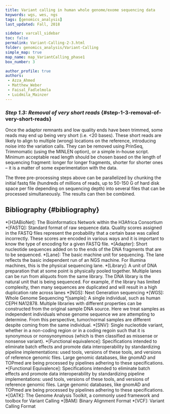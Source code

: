 ```yaml
---
title: Variant calling in human whole genome/exome sequencing data
keywords: wgs, wes, ngs
tags: [genomics_analysis]
last_updated: Fall, 2018

sidebar: varcall_sidebar
toc: false
permalink: Variant-Calling-2-3.html
folder: genomics_analysis/Variant-Calling
simple_map: true
map_name: map_VariantCalling_phase1
box_number: 3

author_profile: true
authors:
 - Azza_Ahmed
 - Matthew_Weber
 - Faisal_Fadlelmola
 - Luidmila_Mainzer
---
```

### _Step 1.3: Removal of very short reads_ {#step-1-3-removal-of-very-short-reads}

Once the adaptor remnants and low quality ends have been trimmed, some reads may end up being very short (i.e. <20 bases). These short reads are likely to align to multiple (wrong) locations on the reference, introducing noise into the variation calls. They can be removed using PrinSeq, Trimmomatic (using the MINLEN option), or a simple in-house script. Minimum acceptable read length should be chosen based on the length of sequencing fragment: longer for longer fragments, shorter for shorter ones – it is a matter of some experimentation with the data.

The three pre-processing steps above can be parallelized by chunking the initial fastq file (hundreds of millions of reads, up to 50-150 G of hard disk space per file depending on sequencing depth) into several files that can be processed simultaneously. The results can then be combined.

 


## Bibliography {#bibliography}


[^1]: Heldenbrand, J. R. et al. [Performance benchmarking of GATK3.8 and GATK4](https://www.biorxiv.org/content/10.1101/348565v1). BioRxiv (2018). doi:10.1101/348565

[^2]: Laurie, S. et al. [From Wet-Lab to Variations: Concordance and Speed of Bioinformatics Pipelines for Whole Genome and Whole Exome Sequencing](https://onlinelibrary.wiley.com/doi/full/10.1002/humu.23114). Hum. Mutat. 37, 1263–1271 (2016).

[^3]: Hwang, S., Kim, E., Lee, I. & Marcotte, E. M. [Systematic comparison of variant calling pipelines using gold standard personal exome variants](https://www.nature.com/articles/srep17875). Sci. Rep. 5, 17875 (2015).

[^4]: GATK Dictionary. at <https://software.broadinstitute.org/gatk/documentation/topic?name=dictionary>

[^5]: Myllykangas, S., Buenrostro, J. & Ji, H. P. Overview of sequencing technology platforms. InBioinformatics for High Throughput Sequencing 11–25 (Springer New York, 2012). doi:10.1007/978-1-4614-0782-9_2

[^6]: Schiemer, J. Illumina TruSeq DNA Adapters De-Mystifie available from <http://tucf-genomics.tufts.edu/documents/protocols/TUCF_Understanding_Illumina_TruSeq_Adapters.pdf> .

[^7]: Goodwin, S., McPherson, J. D. & McCombie, W. R. [Coming of age: ten years of next-generation sequencing technologies](https://www.nature.com/articles/nrg.2016.49). Nat. Rev. Genet. 17, 333–351 (2016).

[^8]: Head, S. R. et al. [Library construction for next-generation sequencing: overviews and challenges](https://www.future-science.com/doi/10.2144/000114133). BioTechniques 56, 61–4, 66, 68, passim (2014).

[^9]: Regier, A. A. et al. [Functional equivalence of genome sequencing analysis pipelines enables harmonized variant calling across human genetics projects](https://www.nature.com/articles/s41467-018-06159-4). BioRxiv (2018). doi:10.1101/269316

[^10]: broadinstitute/gatk: Official code repository for GATK versions 4 and up. at <https://github.com/broadinstitute/gatk>

[^11]: Pabinger, S. et al. [A survey of tools for variant analysis of next-generation genome sequencing data](https://academic.oup.com/bib/article/15/2/256/210976). Brief. Bioinformatics 15, 256–278 (2014).

[^12]: Nielsen, R., Paul, J. S., Albrechtsen, A. & Song, Y. S. [Genotype and SNP calling from next-generation sequencing data](https://www.nature.com/articles/nrg2986). Nat. Rev. Genet. 12, 443–451 (2011).

[^13]: Cock, P. J. A., Fields, C. J., Goto, N., Heuer, M. L. & Rice, P. M. [The Sanger FASTQ file format for sequences with quality scores, and the Solexa/Illumina FASTQ variants](https://academic.oup.com/nar/article/38/6/1767/3112533). Nucleic Acids Res. 38, 1767–1771 (2010).

[^14]: Bolger, A. M., Lohse, M. & Usadel, B. [Trimmomatic: a flexible trimmer for Illumina sequence data](https://academic.oup.com/bioinformatics/article/30/15/2114/2390096). Bioinformatics 30, 2114–2120 (2014).

[^15]: Dodt, M., Roehr, J. T., Ahmed, R. & Dieterich, C. [FLEXBAR-Flexible Barcode and Adapter Processing for Next-Generation Sequencing Platforms](https://www.mdpi.com/2079-7737/1/3/895). Biology (Basel) 1, 895–905 (2012).


[^16]: Tools to remove adapter sequences from next-generation sequencing data, Genomics Gateway. at <http://bioscholar.com/genomics/tools-remove-adapter-sequences-next-generation-sequencing-data/>

[^17]: Adapter trimming software tools, WGS analysis - OMICtools. at <https://omictools.com/adapter-trimming-category>

[^18]: Del Fabbro, C., Scalabrin, S., Morgante, M. & Giorgi, F. M. [An extensive evaluation of read trimming effects on Illumina NGS data analysis](https://journals.plos.org/plosone/article?id=10.1371/journal.pone.0085024). PLoS ONE 8, e85024 (2013).

[^19]: Babraham Bioinformatics - FastQC A Quality Control tool for High Throughput Sequence Data. at <http://www.bioinformatics.babraham.ac.uk/projects/fastqc/>

[^20]: Schmieder, R. & Edwards, R. [Quality control and preprocessing of metagenomic datasets](https://academic.oup.com/bioinformatics/article/27/6/863/236283). Bioinformatics 27, 863–864 (2011).

[^21]: Cox, M. P., Peterson, D. A. & Biggs, P. J. [SolexaQA: At-a-glance quality assessment of Illumina second-generation sequencing data](https://bmcbioinformatics.biomedcentral.com/articles/10.1186/1471-2105-11-485). BMC Bioinformatics 11, 485 (2010).

[^22]: GATK Doc Article #1213. at <https://software.broadinstitute.org/gatk/documentation/article.php?id=1213>

[^23]: Li, H. [Aligning sequence reads, clone sequences and assembly contigs with BWA-MEM](https://arxiv.org/abs/1303.3997). (2013).

[^24]: Langmead, B. & Salzberg, S. L. [Fast gapped-read alignment with Bowtie 2](https://www.nature.com/articles/nmeth.1923). Nat. Methods 9, 357–359 (2012).

[^25]: Li, H. & Homer, N. [A survey of sequence alignment algorithms for next-generation sequencing](https://genomebiology.biomedcentral.com/articles/10.1186/gb-2010-11-10-r99). Brief. Bioinformatics 11, 473–483 (2010).

[^26]: Thankaswamy-Kosalai, S., Sen, P. & Nookaew, I. [Evaluation and assessment of read-mapping by multiple next-generation sequencing aligners based on genome-wide characteristics](https://www.ncbi.nlm.nih.gov/pubmed/28286147). Genomics 109, 186–191 (2017).

[^27]: Li, H. et al. [The Sequence Alignment/Map format and SAMtools](https://academic.oup.com/bioinformatics/article/25/16/2078/204688). Bioinformatics 25, 2078–2079 (2009).

[^28]: How PCR duplicates arise in next-generation sequencing. at <http://www.cureffi.org/2012/12/11/how-pcr-duplicates-arise-in-next-generation-sequencing/>

[^29]: Faust, G. G. & Hall, I. M. [SAMBLASTER: fast duplicate marking and structural variant read extraction](https://academic.oup.com/bioinformatics/article/30/17/2503/2748175). Bioinformatics 30, 2503–2505 (2014).

[^30]: Tarasov, A., Vilella, A. J., Cuppen, E., Nijman, I. J. & Prins, P. [Sambamba: fast processing of NGS alignment formats](https://academic.oup.com/bioinformatics/article/31/12/2032/214758). Bioinformatics 31, 2032–2034 (2015).

[^31]: NOVOCRAFT TECHNOLOGIES SDN BHD. Novocraft. NOVOCRAFT TECHNOLOGIES SDN BHD at <http://www.novocraft.com/>

[^32]: Picard Tools - By Broad Institute. at <https://broadinstitute.github.io/picard/>

[^33]: DePristo, M. A. et al. [A framework for variation discovery and genotyping using next-generation DNA sequencing data](https://www.nature.com/articles/ng.806). Nat. Genet. 43, 491–498 (2011).

[^34]: Albers, C. A. et al. [Dindel: accurate indel calls from short-read data](https://genome.cshlp.org/content/21/6/961.long). Genome Res. 21, 961–973 (2011).

[^35]: Homer, N. & Nelson, S. F. [Improved variant discovery through local re-alignment of short-read next-generation sequencing data using SRMA](https://academic.oup.com/bioinformatics/article/31/12/2032/214758). Genome Biol. 11, R99 (2010).

[^36]: Van der Auwera, G. A. et al. [From FastQ data to high confidence variant calls: the Genome Analysis Toolkit best practices pipeline](https://currentprotocols.onlinelibrary.wiley.com/doi/abs/10.1002/0471250953.bi1110s43). Curr. Protoc. Bioinformatics 11, 11.10.1-11.10.33 (2013).

[^37]: Rimmer, A. et al. [Integrating mapping-, assembly- and haplotype-based approaches for calling variants in clinical sequencing applications](https://www.nature.com/articles/ng.3036). Nat. Genet. 46, 912–918 (2014).

[^38]: Garrison, E. & Marth, G. [Haplotype-based variant detection from short-read sequencing](https://arxiv.org/abs/1207.3907). arXiv (2012).

[^39]: Poplin, R. et al. [Scaling accurate genetic variant discovery to tens of thousands of samples](https://www.biorxiv.org/content/10.1101/201178v3). BioRxiv (2017). 

[^40]: Ebbert, M. T. W. et al. [Evaluating the necessity of PCR duplicate removal from next-generation sequencing data and a comparison of approaches](https://bmcbioinformatics.biomedcentral.com/articles/10.1186/s12859-016-1097-3). BMC Bioinformatics 17 Suppl 7, 239 (2016).

[^41]: Olson, N. D. et al. [Best practices for evaluating single nucleotide variant calling methods for microbial genomics](https://www.ncbi.nlm.nih.gov/pmc/articles/PMC4493402/). Front. Genet. 6, 235 (2015).

[^42]: Cabanski, C. R. et al. [ReQON: a Bioconductor package for recalibrating quality scores from next-generation sequencing data](https://bmcbioinformatics.biomedcentral.com/articles/10.1186/1471-2105-13-221). BMC Bioinformatics 13, 221 (2012).

[^43]: Bansal, V. [A statistical method for the detection of variants from next-generation resequencing of DNA pools](https://academic.oup.com/bioinformatics/article/26/12/i318/285976). Bioinformatics 26, i318-24 (2010).

[^44]: Cibulskis, K. et al. [Sensitive detection of somatic point mutations in impure and heterogeneous cancer samples](https://www.nature.com/articles/nbt.2514). Nat. Biotechnol. 31, 213–219 (2013).

[^45]: Danecek, P. et al. [The variant call format and VCFtools](https://academic.oup.com/bioinformatics/article/27/15/2156/402296). Bioinformatics 27, 2156–2158 (2011).

[^46]: Li, H. [Toward better understanding of artifacts in variant calling from high-coverage samples](https://academic.oup.com/bioinformatics/article/30/20/2843/2422145). Bioinformatics 30, 2843–2851 (2014).

[^47]: hail-is/hail: Scalable genomic data analysis. at <https://github.com/hail-is/hail>

[^48]: Paila, U., Chapman, B. A., Kirchner, R. & Quinlan, A. R. [GEMINI: integrative exploration of genetic variation and genome annotations](https://journals.plos.org/ploscompbiol/article?id=10.1371/journal.pcbi.1003153). PLoS Comput. Biol. 9, e1003153 (2013).

[^49]: Peng, G. et al. [Rare variant detection using family-based sequencing analysis](https://www.pnas.org/content/110/10/3985). Proc Natl Acad Sci USA 110, 3985–3990 (2013).

[^50]: Boyle, A. P. et al. [Annotation of functional variation in personal genomes using RegulomeDB](https://genome.cshlp.org/content/22/9/1790.long). Genome Res. 22, 1790–1797 (2012).

[^51]: What's in the resource bundle and how can I get it? — GATK-Forum. at <https://gatkforums.broadinstitute.org/gatk/discussion/1213/whats-in-the-resource-bundle-and-how-can-i-get-it>

[^52]: Afgan, E. et al. [The Galaxy platform for accessible, reproducible and collaborative biomedical analyses: 2018 update](https://academic.oup.com/nar/article/46/W1/W537/5001157). Nucleic Acids Res. 46, W537–W544 (2018).

[^53]: Stephens, Z. D. et al. [Simulating Next-Generation Sequencing Datasets from Empirical Mutation and Sequencing Models](https://journals.plos.org/plosone/article?id=10.1371/journal.pone.0167047). PLoS ONE 11, e0167047 (2016).



[//]: <> (These are common abbreviations in the page.)
*[H3ABioNet]: The Bioinformatics Network within the H3Africa Consortium
*[FASTQ]: Standard format of raw sequence data. Quality scores assigned in the FASTQ files represent the probability that a certain base was called incorrectly. These scores are encoded in various ways and it is important to know the type of encoding for a given FASTQ file.
*[Adapter]: Short nucleotide sequences added on to the ends of the DNA fragments that are to be sequenced.
*[Lane]: The basic machine unit for sequencing. The lane reflects the basic independent run of an NGS machine. For Illumina machines, this is the physical sequencing lane.
*[Library]: A unit of DNA preparation that at some point is physically pooled together.  Multiple lanes can be run from aliquots from the same library. The DNA library is the natural unit that is being sequenced. For example, if the library has limited complexity, then many sequences are duplicated and will result in a high duplication rate across lanes
*[NGS]: Next Generation sequencing
*[WGS]: Whole Genome Sequencing
*[sample]: A single individual, such as human CEPH NA12878. Multiple libraries with different properties can be constructed from the original sample DNA source. Here we treat samples as independent individuals whose genome sequence we are attempting to determine. From this perspective, tumor/normal samples are different despite coming from the same individual.
*[SNV]: Single nucleotide variant, whether in a non-coding region or in a coding regoin such that it is synonymous or nonsynonymous (which is then classified as missense or nonsense variant).
*[Functional equivalence]:  Specifications intended to eliminate batch effects and promote data interoperability by standardizing pipeline implementations: used tools, versions of these tools, and versions of reference genomic files. Large genomic databases, like gnomAD and TOPmed are being processed by pipelines adhering to these specifications.
*[Functional Equivalence]:  Specifications intended to eliminate batch effects and promote data interoperability by standardizing pipeline implementations: used tools, versions of these tools, and versions of reference genomic files. Large genomic databases, like gnomAD and TOPmed are being processed by pipelines adhering to these specifications.
*[GATK]: The Genome Analysis Toolkit, a commonly used framework and toolbox for Variant Calling
*[BAM]: Binary Alignment Format
*[VCF]: Variant Calling Format
